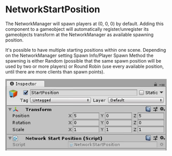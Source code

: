 # NetworkStartPosition

The NetworkManager will spawn players at (0, 0, 0) by default. Adding this
component to a gameobject will automatically register/unregister its gameobjects
transform at the NetworkManager as available spawning position.

It's possible to have multiple starting positions within one scene. Depending on
the NetworkManager setting Spawn Info/Player Spawn Method the spawning is either
Random (possible that the same spawn position will be used by two or more
players) or Round Robin (use every available position, until there are more
clients than spawn points).

![](NetworkStartPosition.jpg)
